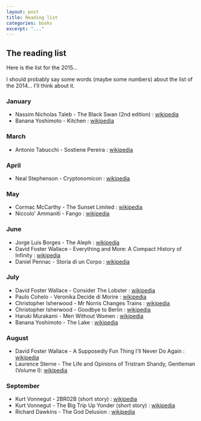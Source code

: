 ```yaml
---
layout: post
title: Reading list
categories: books
excerpt: "..."
---
```


## The reading list

Here is the list for the 2015&#46;&#46;&#46;

I should probably say some words (maybe some numbers) about the list of the
2014&#46;&#46;&#46; I'll think about it.

### January
- Nassim Nicholas Taleb - The Black Swan (2nd edition) : [wikipedia](https://en.wikipedia.org/wiki/The_Black_Swan_%282007_book%29)
- Banana Yoshimoto - Kitchen : [wikipedia](https://en.wikipedia.org/wiki/Kitchen_%28novel%29)

### March
- Antonio Tabucchi - Sostiene Pereira : [wikipedia](https://en.wikipedia.org/wiki/Pereira_Maintains)

### April
- Neal Stephenson - Cryptonomicon : [wikipedia](https://en.wikipedia.org/wiki/Cryptonomicon)

### May
- Cormac McCarthy - The Sunset Limited : [wikipedia](https://en.wikipedia.org/wiki/The_Sunset_Limited)
- Niccolo' Ammaniti - Fango : [wikipedia](https://it.wikipedia.org/wiki/Fango_%28racconti%29)

### June
- Jorge Luis Borges - The Aleph : [wikipedia](https://en.wikipedia.org/wiki/The_Aleph_(short_story_collection))
- David Foster Wallace - Everything and More: A Compact History of Infinity : [wikipedia](https://en.wikipedia.org/wiki/Everything_and_More_(book))
- Daniel Pennac - Storia di un Corpo : [wikipedia](https://it.wikipedia.org/wiki/Storia_di_un_corpo)

### July
- David Foster Wallace - Consider The Lobster : [wikipedia](https://en.wikipedia.org/wiki/Consider_the_Lobster)
- Paulo Cohelo - Veronika Decide di Morire : [wikipedia](https://it.wikipedia.org/wiki/Veronika_decide_di_morire)
- Christopher Isherwood - Mr Norris Changes Trains : [wikipedia](https://en.wikipedia.org/wiki/Mr_Norris_Changes_Trains)
- Christopher Isherwood - Goodbye to Berlin : [wikipedia](https://en.wikipedia.org/wiki/Goodbye_to_Berlin)
- Haruki Murakami - Men Without Women : [wikipedia](https://en.wikipedia.org/wiki/Haruki_Murakami#Bibliography)
- Banana Yoshimoto - The Lake : [wikipedia](https://en.wikipedia.org/wiki/The_Lake_(Banana_Yoshimoto_novel))

### August
- David Foster Wallace - A Supposedly Fun Thing I'll Never Do Again : [wikipedia](https://en.wikipedia.org/wiki/A_Supposedly_Fun_Thing_I%27ll_Never_Do_Again)
- Laurence Sterne - The Life and Opinions of Tristram Shandy, Gentleman (Volume I): [wikipedia](https://en.wikipedia.org/wiki/The_Life_and_Opinions_of_Tristram_Shandy,_Gentleman#Synopsis_and_style)

### September
- Kurt Vonnegut - 2BR02B (short story) : [wikipedia](https://en.wikipedia.org/wiki/2_B_R_0_2_B)
- Kurt Vonnegut - The Big Trip Up Yonder (short story) : [wikipedia](https://en.wikipedia.org/wiki/Tomorrow_and_Tomorrow_and_Tomorrow_(short_story))
- Richard Dawkins - The God Delusion : [wikipedia](https://en.wikipedia.org/wiki/The_God_Delusion)
